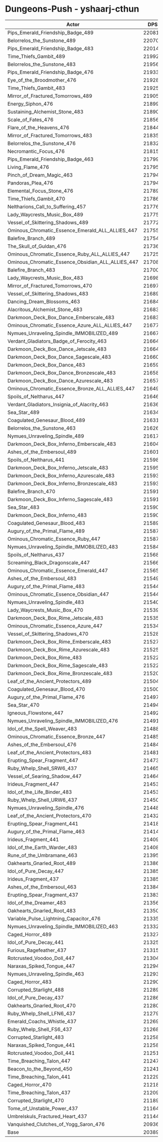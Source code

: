 # Dungeons-Push - yshaarj-cthun
| Actor | DPS | Increase |
|---|:---:|:---:|
|Pips_Emerald_Friendship_Badge_489|220817|8.30%|
|Belorrelos_the_Sunstone_489|220702|8.24%|
|Pips_Emerald_Friendship_Badge_483|220141|7.97%|
|Time_Thiefs_Gambit_489|219920|7.86%|
|Belorrelos_the_Sunstone_483|219569|7.69%|
|Pips_Emerald_Friendship_Badge_476|219333|7.57%|
|Eye_of_the_Broodmother_476|219282|7.55%|
|Time_Thiefs_Gambit_483|219258|7.54%|
|Mirror_of_Fractured_Tomorrows_489|219053|7.44%|
|Energy_Siphon_476|218995|7.41%|
|Sustaining_Alchemist_Stone_483|218903|7.36%|
|Scale_of_Fates_476|218561|7.19%|
|Flare_of_the_Heavens_476|218440|7.14%|
|Mirror_of_Fractured_Tomorrows_483|218357|7.09%|
|Belorrelos_the_Sunstone_476|218328|7.08%|
|Necromantic_Focus_476|218153|6.99%|
|Pips_Emerald_Friendship_Badge_463|217997|6.92%|
|Living_Flame_476|217951|6.89%|
|Pinch_of_Dream_Magic_463|217948|6.89%|
|Pandoras_Plea_476|217943|6.89%|
|Elemental_Focus_Stone_476|217891|6.87%|
|Time_Thiefs_Gambit_470|217866|6.85%|
|Neltharions_Call_to_Suffering_457|217764|6.80%|
|Lady_Waycrests_Music_Box_489|217755|6.80%|
|Vessel_of_Skittering_Shadows_489|217726|6.78%|
|Ominous_Chromatic_Essence_Emerald_ALL_ALLIES_447|217551|6.70%|
|Balefire_Branch_489|217545|6.70%|
|The_Skull_of_Guldan_476|217361|6.61%|
|Ominous_Chromatic_Essence_Ruby_ALL_ALLIES_447|217252|6.55%|
|Ominous_Chromatic_Essence_Obsidian_ALL_ALLIES_447|217082|6.47%|
|Balefire_Branch_483|217008|6.43%|
|Lady_Waycrests_Music_Box_483|216983|6.42%|
|Mirror_of_Fractured_Tomorrows_470|216975|6.42%|
|Vessel_of_Skittering_Shadows_483|216895|6.38%|
|Dancing_Dream_Blossoms_463|216848|6.35%|
|Alacritous_Alchemist_Stone_483|216835|6.35%|
|Darkmoon_Deck_Box_Dance_Emberscale_483|216834|6.35%|
|Ominous_Chromatic_Essence_Azure_ALL_ALLIES_447|216770|6.32%|
|Nymues_Unraveling_Spindle_IMMOBILIZED_489|216671|6.27%|
|Verdant_Gladiators_Badge_of_Ferocity_463|216640|6.25%|
|Darkmoon_Deck_Box_Dance_Jetscale_483|216640|6.25%|
|Darkmoon_Deck_Box_Dance_Sagescale_483|216604|6.23%|
|Darkmoon_Deck_Box_Dance_483|216593|6.23%|
|Darkmoon_Deck_Box_Dance_Bronzescale_483|216585|6.22%|
|Darkmoon_Deck_Box_Dance_Azurescale_483|216578|6.22%|
|Ominous_Chromatic_Essence_Bronze_ALL_ALLIES_447|216492|6.18%|
|Spoils_of_Neltharus_447|216466|6.17%|
|Verdant_Gladiators_Insignia_of_Alacrity_463|216368|6.12%|
|Sea_Star_489|216346|6.11%|
|Coagulated_Genesaur_Blood_489|216317|6.09%|
|Belorrelos_the_Sunstone_463|216262|6.07%|
|Nymues_Unraveling_Spindle_489|216176|6.02%|
|Darkmoon_Deck_Box_Inferno_Emberscale_483|216044|5.96%|
|Ashes_of_the_Embersoul_489|216010|5.94%|
|Spoils_of_Neltharus_441|215980|5.93%|
|Darkmoon_Deck_Box_Inferno_Jetscale_483|215959|5.92%|
|Darkmoon_Deck_Box_Inferno_Azurescale_483|215933|5.91%|
|Darkmoon_Deck_Box_Inferno_Bronzescale_483|215930|5.90%|
|Balefire_Branch_470|215914|5.90%|
|Darkmoon_Deck_Box_Inferno_Sagescale_483|215912|5.89%|
|Sea_Star_483|215908|5.89%|
|Darkmoon_Deck_Box_Inferno_483|215901|5.89%|
|Coagulated_Genesaur_Blood_483|215897|5.89%|
|Augury_of_the_Primal_Flame_489|215879|5.88%|
|Ominous_Chromatic_Essence_Ruby_447|215871|5.87%|
|Nymues_Unraveling_Spindle_IMMOBILIZED_483|215844|5.86%|
|Spoils_of_Neltharus_437|215680|5.78%|
|Screaming_Black_Dragonscale_447|215661|5.77%|
|Ominous_Chromatic_Essence_Emerald_447|215651|5.77%|
|Ashes_of_the_Embersoul_483|215493|5.69%|
|Augury_of_the_Primal_Flame_483|215443|5.67%|
|Ominous_Chromatic_Essence_Obsidian_447|215442|5.66%|
|Nymues_Unraveling_Spindle_483|215405|5.65%|
|Lady_Waycrests_Music_Box_470|215392|5.64%|
|Darkmoon_Deck_Box_Rime_Jetscale_483|215352|5.62%|
|Ominous_Chromatic_Essence_Azure_447|215342|5.62%|
|Vessel_of_Skittering_Shadows_470|215287|5.59%|
|Darkmoon_Deck_Box_Rime_Emberscale_483|215271|5.58%|
|Darkmoon_Deck_Box_Rime_Azurescale_483|215253|5.57%|
|Darkmoon_Deck_Box_Rime_483|215225|5.56%|
|Darkmoon_Deck_Box_Rime_Sagescale_483|215223|5.56%|
|Darkmoon_Deck_Box_Rime_Bronzescale_483|215208|5.55%|
|Leaf_of_the_Ancient_Protectors_489|215048|5.47%|
|Coagulated_Genesaur_Blood_470|215000|5.45%|
|Augury_of_the_Primal_Flame_476|214977|5.44%|
|Sea_Star_470|214947|5.42%|
|Igneous_Flowstone_447|214927|5.41%|
|Nymues_Unraveling_Spindle_IMMOBILIZED_476|214912|5.40%|
|Idol_of_the_Spell_Weaver_483|214889|5.39%|
|Ominous_Chromatic_Essence_Bronze_447|214856|5.38%|
|Ashes_of_the_Embersoul_476|214842|5.37%|
|Leaf_of_the_Ancient_Protectors_483|214816|5.36%|
|Erupting_Spear_Fragment_447|214731|5.32%|
|Ruby_Whelp_Shell_SRW6_437|214655|5.28%|
|Vessel_of_Searing_Shadow_447|214648|5.28%|
|Irideus_Fragment_447|214539|5.22%|
|Idol_of_the_Life_Binder_483|214534|5.22%|
|Ruby_Whelp_Shell_URW6_437|214500|5.20%|
|Nymues_Unraveling_Spindle_476|214481|5.19%|
|Leaf_of_the_Ancient_Protectors_470|214322|5.12%|
|Erupting_Spear_Fragment_441|214183|5.05%|
|Augury_of_the_Primal_Flame_463|214140|5.03%|
|Irideus_Fragment_441|214099|5.01%|
|Idol_of_the_Earth_Warder_483|214088|5.00%|
|Rune_of_the_Umbramane_463|213959|4.94%|
|Oakhearts_Gnarled_Root_489|213868|4.89%|
|Idol_of_Pure_Decay_447|213855|4.89%|
|Irideus_Fragment_437|213851|4.88%|
|Ashes_of_the_Embersoul_463|213845|4.88%|
|Erupting_Spear_Fragment_437|213834|4.88%|
|Idol_of_the_Dreamer_483|213564|4.74%|
|Oakhearts_Gnarled_Root_483|213508|4.72%|
|Variable_Pulse_Lightning_Capacitor_476|213359|4.64%|
|Nymues_Unraveling_Spindle_IMMOBILIZED_463|213328|4.63%|
|Caged_Horror_489|213274|4.60%|
|Idol_of_Pure_Decay_441|213259|4.59%|
|Furious_Ragefeather_437|213157|4.54%|
|Rotcrusted_Voodoo_Doll_447|213047|4.49%|
|Naraxas_Spiked_Tongue_447|212942|4.44%|
|Nymues_Unraveling_Spindle_463|212931|4.43%|
|Caged_Horror_483|212908|4.42%|
|Corrupted_Starlight_488|212896|4.42%|
|Idol_of_Pure_Decay_437|212864|4.40%|
|Oakhearts_Gnarled_Root_470|212808|4.37%|
|Ruby_Whelp_Shell_LFN6_437|212798|4.37%|
|Emerald_Coachs_Whistle_437|212695|4.32%|
|Ruby_Whelp_Shell_FS6_437|212684|4.31%|
|Corrupted_Starlight_483|212588|4.26%|
|Naraxas_Spiked_Tongue_441|212585|4.26%|
|Rotcrusted_Voodoo_Doll_441|212512|4.23%|
|Time_Breaching_Talon_447|212479|4.21%|
|Beacon_to_the_Beyond_450|212413|4.18%|
|Time_Breaching_Talon_441|212298|4.12%|
|Caged_Horror_470|212182|4.07%|
|Time_Breaching_Talon_437|212091|4.02%|
|Corrupted_Starlight_470|211897|3.93%|
|Tome_of_Unstable_Power_437|211644|3.80%|
|Umbrelskuls_Fractured_Heart_437|211444|3.70%|
|Vanquished_Clutches_of_Yogg_Saron_476|209366|2.68%|
|Base|203893|0.00%|
